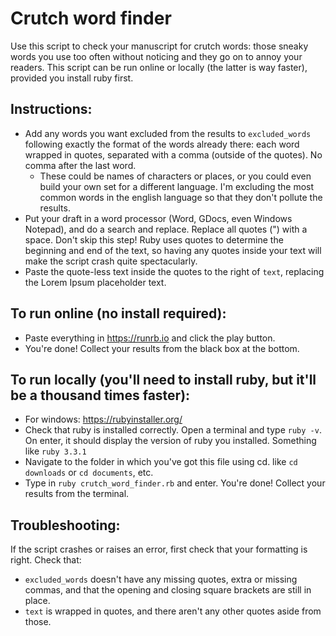 # Crutch word finder

Use this script to check your manuscript for crutch words: those sneaky words you use too often without noticing and they go on to annoy your readers. 
This script can be run online or locally (the latter is way faster), provided you install ruby first. 

## Instructions:
  * Add any words you want excluded from the results to `excluded_words` following exactly the format of the words already there: each word wrapped in quotes, separated with a comma (outside of the quotes). No comma after the last word.
    * These could be names of characters or places, or you could even build your own set for a different language. I'm excluding the most common words in the english language so that they don't pollute the results. 
  * Put your draft in a word processor (Word, GDocs, even Windows Notepad), and do a search and replace. Replace all quotes (") with a space. Don't skip this step! Ruby uses quotes to determine the beginning and end of the text, so having any quotes inside your text will make the script crash quite spectacularly. 
  * Paste the quote-less text inside the quotes to the right of `text`, replacing the Lorem Ipsum placeholder text. 

## To run online (no install required):
  * Paste everything in https://runrb.io and click the play button. 
  * You're done! Collect your results from the black box at the bottom.

## To run locally (you'll need to install ruby, but it'll be a thousand times faster):
  * For windows: https://rubyinstaller.org/
  * Check that ruby is installed correctly. Open a terminal and type `ruby -v`. On enter, it should display the version of ruby you installed. Something like `ruby 3.3.1`
  * Navigate to the folder in which you've got this file using cd. like `cd downloads` or `cd documents`, etc. 
  * Type in `ruby crutch_word_finder.rb` and enter. You're done! Collect your results from the terminal.

## Troubleshooting:
If the script crashes or raises an error, first check that your formatting is right. Check that:
  * `excluded_words` doesn't have any missing quotes, extra or missing commas, and that the opening and closing square brackets are still in place.
  * `text` is wrapped in quotes, and there aren't any other quotes aside from those.
